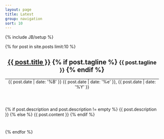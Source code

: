 ```yaml
---
layout: page
title: Latest
group: navigation
sort: 10
---
```

{% include JB/setup %}

<div class="row">
  <div class="span8">
    <div class="posts">
      {% for post in site.posts limit:10 %}
        <div class="row" style="margin-bottom:40px;">
          <div class="span8">
            <article class="post">
              <header>
                <h2> 
                  <a href="{{ BASE_PATH }}{{ post.url }}" rel="bookmark" title="Permanent link to ">{{ post.title }}</a>
                  {% if post.tagline %}
                    <small>{{ post.tagline }}</small>
                  {% endif %}
                </h2>
                <hr style="margin:0;"/>
                <div class="date">{{ post.date | date: '%B' }} {{ post.date | date: '%e' }}, {{ post.date | date: '%Y' }}</div>     
              </header>
              <div>
                {% if post.description and post.description != empty %}
                  {{ post.description }}
                {% else %}
                  {{ post.content }}
                {% endif %}
              </div>
            <article>
          </div>
        </div>
      {% endfor %}
    </div>
  </div>
</div>